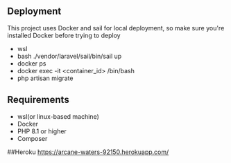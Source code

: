 ## Deployment

This project uses Docker and sail for local deployment, so make sure you're installed Docker before trying to deploy

- wsl
- bash ./vendor/laravel/sail/bin/sail up
- docker ps
- docker exec -it <container_id> /bin/bash
- php artisan migrate

## Requirements

- wsl(or linux-based machine)
- Docker
- PHP 8.1 or higher
- Composer

##Heroku
https://arcane-waters-92150.herokuapp.com/
